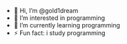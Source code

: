 - 👋 Hi, I’m @gold1dream
- 👀 I’m interested in programming
- 🌱 I’m currently learning programming
- ⚡ Fun fact: i study programming
